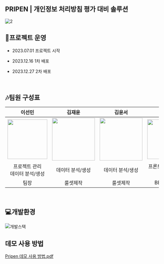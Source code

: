 ## PRIPEN | 개인정보 처리방침 평가 대비 솔루션

![2](https://github.com/Gaebugger/GaebuggerPR/assets/107453711/b7a8fe33-8a62-464f-a49f-fb96bcc2a231)
<br/>

## :calendar:프로젝트 운영

- 2023.07.01 프로젝트 시작

- 2023.12.16 1차 배포

- 2023.12.27 2차 배포

<br/>

## :notes:팀원 구성표 

|이선민|김재윤|김윤서|여신호|송창욱|정민규|
|:---:|:---:|:---:|:---:|:---:|:---:|
|<img src="https://github.com/user-attachments/assets/3c3257f2-166b-4086-9770-5cd71598dcdd" width="130">|<img src="https://github.com/user-attachments/assets/81fd0113-a629-403a-9647-882bfe9616b8" width="140">|<img src="https://github.com/user-attachments/assets/4a926fd3-52e1-4b77-9421-65630367be98" width="140">|<img src="https://github.com/user-attachments/assets/3d555e88-0017-461c-b4a9-3aa8fcb6c7e1" width="130">|<img src="https://github.com/user-attachments/assets/76e517ea-46c2-44a1-8d7c-da166cebb98f" width="140">|<img src="https://github.com/user-attachments/assets/e9ee08d3-08e1-4b45-a3e2-21d98b9c3e6d" width="120">|
|프로젝트 관리<br/>데이터 분석/생성|데이터 분석/생성|데이터 분석/생성|프론트엔드/백엔드<br/>인프라|언어모델 개발|챗봇 개발|
|팀장|룰셋제작|룰셋제작|BE,FE,Infra|LLM|Chatbot|
<br/>

## :computer:개발환경

![개발스택](https://github.com/user-attachments/assets/a45ec3f7-98ea-43cf-9fdc-06b4dab2bfb2)
<br/>

## 데모 사용 방법
[Pripen 데모 사용 방법.pdf](https://github.com/Gaebugger/GaebuggerPR/files/13365907/Pripen.pdf)


